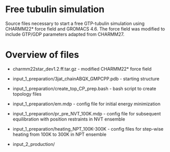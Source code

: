 # Free tubulin simulation

Source files necessary to start a free GTP-tubulin simulation using CHARMM22* force field and GROMACS 4.6. The force field was modified to include GTP/GDP parameters adapted from CHARMM27.

# Overview of files

- charmm22star_dev1.2.ff.tar.gz - modified CHARMM22* force field

- input_1_preparation/3jat_chainABQX_GMPCPP.pdb - starting structure

- input_1_preparation/create_top_CP_prep.bash - bash script to create topology files

- input_1_preparation/em.mdp - config file for initial energy minimization

- input_1_preparation/pr_pre_NVT_100K.mdp - config file for subsequent equilibration with position restraints in NVT ensemble

- input_1_preparation/heating_NPT_100K-300K - config files for step-wise heating from 100K to 300K in NPT ensemble

- input_2_production/
